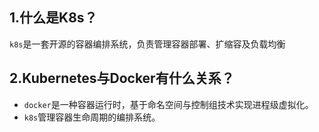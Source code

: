 ## 1.什么是K8s？

`k8s`是一套开源的容器编排系统，负责管理容器部署、扩缩容及负载均衡

## 2.Kubernetes与Docker有什么关系？

- `docker`是一种容器运行时，基于命名空间与控制组技术实现进程级虚拟化。
- `k8s`管理容器生命周期的编排系统。

